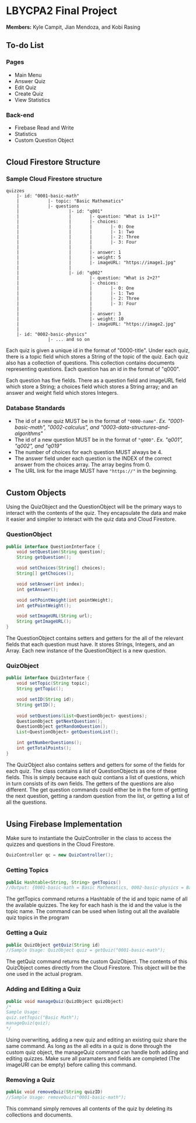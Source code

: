 # LBYCPA2 Final Project

**Members:** Kyle Campit, Jian Mendoza, and Kobi Rasing

## To-do List

### Pages

- Main Menu
- Answer Quiz
- Edit Quiz
- Create Quiz
- View Statistics

### Back-end

- Firebase Read and Write
- Statistics
- Custom Question Object

#
## Cloud Firestore Structure


### Sample Cloud Firestore structure
```
quizzes
    |- id: "0001-basic-math"
    |           |- topic: "Basic Mathematics"
    |           |- questions
    |                   |- id: "q001"
    |                   |       |- question: "What is 1+1?"
    |                   |       |- choices:
    |                   |       |       |- 0: One
    |                   |       |       |- 1: Two
    |                   |       |       |- 2: Three
    |                   |       |       |- 3: Four
    |                   |       |
    |                   |       |- answer: 1
    |                   |       |- weight: 5
    |                   |       |- imageURL: "https://image1.jpg"
    |                   |       
    |                   |- id: "q002"
    |                           |- question: "What is 2+2?"
    |                           |- choices:
    |                           |       |- 0: One
    |                           |       |- 1: Two
    |                           |       |- 2: Three
    |                           |       |- 3: Four
    |                           |
    |                           |- answer: 3
    |                           |- weight: 10
    |                           |- imageURL: "https://image2.jpg"
    |
    |- id: "0002-basic-physics"
                |- ... and so on
```
Each quiz is given a unique id in the format of "0000-title". Under each quiz, there is a topic field which stores a String of the topic of the quiz. Each quiz also has a collection of questions. This collection contains documents representing questions. Each question has an id in the format of "q000".

Each question has five fields. There as a question field and imageURL field which store a String; a choices field which stores a String array; and an answer and weight field which stores Integers.

### Database Standards
- The id of a new quiz MUST be in the format of ``` "0000-name" ```. *Ex. "0001-basic-math", "0002-calculus", and "0003-data-structures-and-algorithms"*
- The id of a new question MUST be in the format of ``` "q000" ```. *Ex. "q001", "q002", and "q019"*
- The number of choices for each question MUST always be 4.
- The answer field under each question is the INDEX of the correct answer from the choices array. The array begins from 0.
- The URL link for the image MUST have ``` "https://" ``` in the beginning.

#
## Custom Objects

Using the QuizObject and the QuestionObject will be the primary ways to interact with the contents of the quiz. They encapsulate the data and make it easier and simplier to interact with the quiz data and Cloud Firestore.

### QuestionObject
``` Java 8
public interface QuestionInterface {
    void setQuestion(String question);
    String getQuestion();

    void setChoices(String[] choices);
    String[] getChoices();

    void setAnswer(int index);
    int getAnswer();

    void setPointWeight(int pointWeight);
    int getPointWeight();

    void setImageURL(String url);
    String getImageURL();
}
```

The QuestionObject contains setters and getters for the all of the relevant fields that each question must have. It stores Strings, Integers, and an Array. Each new instance of the QuestionObject is a new question.

### QuizObject
```Java 8
public interface QuizInterface {
    void setTopic(String topic);
    String getTopic();

    void setID(String id);
    String getID();
    
    void setQuestions(List<QuestionObject> questions);
    QuestionObject getNextQuestion();
    QuestionObject getRandomQuestion();
    List<QuestionObject> getQuestionList();

    int getNumberQuestions();
    int getTotalPoints();
}
```

The QuizObject also contains setters and getters for some of the fields for each quiz. The class contains a list of QuestionObjects as one of these fields. This is simply because each quiz contians a list of questions, which in turn consists of its own fields. The getters of the questions are also different. The get question commands could either be in the form of getting the next question, getting a random question from the list, or getting a list of all the questions.

#
## Using Firebase Implementation

Make sure to instantiate the QuizController in the class to access the quizzes and questions in the Cloud Firestore.
``` Java 8
QuizController qc = new QuizController();
```
### Getting Topics
``` Java 8
public Hashtable<String, String> getTopics()
//Output: {0001-basic-math = Basic Mathematics, 0002-basic-physics = Basic Physics}
```
The getTopics command returns a Hashtable of the id and topic name of all the available quizzes. The key for each hash is the id and the value is the topic name. The command can be used when listing out all the available quiz topics in the program

### Getting a Quiz
``` Java 8
public QuizObject getQuiz(String id)
//Sample Usage: QuizObject quiz = getQuiz("0001-basic-math");
```
The getQuiz command returns the custom QuizObject. The contents of this QuizObject comes directly from the Cloud Firestore. This object will be the one used in the actual program.

### Adding and Editing a Quiz
``` Java 8
public void manageQuiz(QuizObject quizObject)
/*
Sample Usage:
quiz.setTopic("Basic Math");
manageQuiz(quiz);
*/
```
Using overwriting, adding a new quiz and editing an existing quiz share the same command. As long as the all edits in a quiz is done through the custom quiz object, the manageQuiz command can handle both adding and editing quizzes. Make sure all paramaters and fields are completed (The imageURl can be empty) before calling this command.

### Removing a Quiz
``` Java 8
public void removeQuiz(String quizID)
//Sample Usage: removeQuiz("0001-basic-math");
```
This command simply removes all contents of the quiz by deleting its collections and documents.
#

